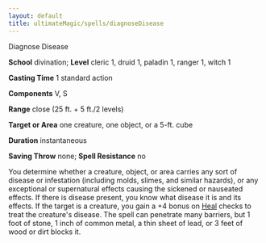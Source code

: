 ```yaml
---
layout: default
title: ultimateMagic/spells/diagnoseDisease
---
```

Diagnose Disease

**School** divination; **Level** cleric 1, druid 1, paladin 1, ranger 1, witch 1

**Casting Time** 1 standard action

**Components** V, S

**Range** close (25 ft. + 5 ft./2 levels)

**Target or Area** one creature, one object, or a 5-ft. cube

**Duration** instantaneous

**Saving Throw** none; **Spell Resistance** no

You determine whether a creature, object, or area carries any sort of disease or infestation (including molds, slimes, and similar hazards), or any exceptional or supernatural effects causing the sickened or nauseated effects. If there is disease present, you know what disease it is and its effects. If the target is a creature, you gain a +4 bonus on [Heal](skills/heal#_heal) checks to treat the creature's disease. The spell can penetrate many barriers, but 1 foot of stone, 1 inch of common metal, a thin sheet of lead, or 3 feet of wood or dirt blocks it.

